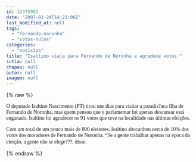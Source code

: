 ```yaml
---
id: 12375902
date: "2007-01-24T14:21:00Z"
last_modified_at: null
tags:
  - "fernando-noronha"
  - "votos-nulos"
categories:
  - "noticias"
title: "Isaltino viaja para Fernando de Noronha e agradece votos "
sutia: null
chapeu: null
autor: null
imagem: null
---
```

{% raw %}
<p><P><FONT face=Verdana>O deputado Isaltino Nascimento (PT) tirou uns dias para visitar a paradis?aca Ilha de Fernando de Noronha, mas quem pensou que o parlamentar foi apenas descansar está enganado. Isaltino foi agradecer os 91 votos que teve na localidade nas últimas eleições.</FONT></P></p>
<p><P><FONT face=Verdana>Com um total de um pouco mais de 800 eleitores, Isaltino abocanhou cerca de 10% dos votos dos moradores de Fernando de Noronha. “Se a gente trabalhar apenas na época da eleição, a gente não se elege???, disse.</FONT>&nbsp;&nbsp;</P> </p>
{% endraw %}